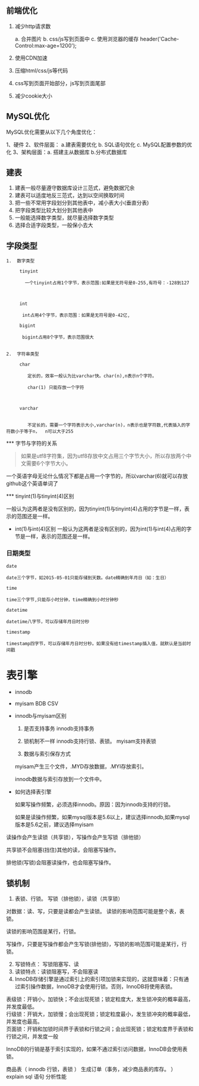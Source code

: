 ## 	前端优化

 1. 减少http请求数
    
    a.  合并图片
    b.  css/js写到页面中
    c.  使用浏览器的缓存
         header('Cache-Control:max-age=1200');

 2. 使用CDN加速
 3. 压缩html/css/js等代码
 4. css写到页面开始部分，js写到页面尾部
 5. 减少cookie大小


## MySQL优化
  
  MySQL优化需要从以下几个角度优化：

  1、硬件
  2、软件层面： a.建表需要优化  b. SQL语句优化    c. MySQL配置参数的优化
  3、架构层面：a. 搭建主从数据库  b.分布式数据库



## 建表
  
   1.  建表一般尽量遵守数据库设计三范式，避免数据冗余
   2.  建表可以适度地反三范式，达到以空间换取时间
   3.  把一些不常用字段划分到其他表中，减小表大小(垂直分表)
   4.  把字段类型比较大划分到其他表中
   5.  一般能选择数字类型，就尽量选择数字类型
   6.  选择合适字段类型，一般保小去大



## 字段类型

    1.  数字类型

         tinyint  
    
           一个tinyint占用1个字节，表示范围:如果是无符号是0-255,有符号：-128到127

        

         int 

          int占用4个字节，表示范围：如果是无符号是0-42亿,

         bigint

          bigint占用8个字节，表示范围很大


    2.  字符串类型   

         char
		
			定长的，效率一般认为比varchar快。char(n),n表示n个字符。 

            char(1) 只能存放一个字符 

   

         varchar


			不定长的，需要一个字符表示大小,varchar(n)，n表示也是字符数,代表插入的字符数小于等于n，  n可以大于255

  

     
*** 字节与字符的关系

> 如果是utf8字符集，因为utf8存放中文占用三个字节大小，所以存放两个中文需要6个字节大小。

一个英语字母无论什么情况下都是占用一个字节的，所以varchar(6)就可以存放github这个英语单词了
 

*** tinyint(1)与tinyint(4)区别

   一般认为这两者是没有区别的，因为tinyint(1)与tinyint(4)占用的字节是一样，表示的范围还是一样。 

* int(1)与int(4)区别
   一般认为这两者是没有区别的，因为int(1)与int(4)占用的字节是一样，表示的范围还是一样。 
   


### 日期类型

	date
	
	date三个字节，如2015-05-01只能存储到天数。date精确到年月日（如：生日）
	
	time
	
	time三个字节,只能存小时分钟，time精确到小时分钟秒
	
	datetime
	
	datetime八字节，可以存储年月日时分秒
	
	timestamp
	
	timestamp四字节，可以存储年月日时分秒。如果没有给timestamp插入值，就默认是当前时间戳


# 表引擎

* innodb
* myisam
	BDB
	CSV


* innodb与myisam区别

  1.  是否支持事务
  innodb支持事务
       
  2.  锁机制不一样
  innodb支持行锁、表锁。 myisam支持表锁


  3.  数据与索引保存方式

   myisam产生三个文件，.MYD存放数据，.MYI存放索引。

   innodb数据与索引存放到一个文件中。


* 如何选择表引擎

  如果写操作频繁，必须选择innodb。原因：因为innodb支持的行锁。

  如果是读操作频繁，如果mysql版本是5.6以上，建议选择innodb,如果mysql版本是5.6之前，建议选择myisam




读操作会产生读锁（共享锁），写操作会产生写锁（排他锁）

共享锁不会阻塞(挡住)其他的读，会阻塞写操作。

排他锁(写锁)会阻塞读操作，也会阻塞写操作。




 



## 锁机制

  1. 表锁、行锁。 写锁（排他锁），读锁（共享锁）
 

  对数据：读、写，只要是读都会产生读锁。 读锁的影响范围可能是整个表，表锁。   

  读锁的影响范围是某行，行锁。 

   写操作，只要是写操作都会产生写锁(排他锁)，写锁的影响范围可能是某行，行锁。 



  2. 写锁特点： 写锁阻塞写、读
  3. 读锁特点：读锁阻塞写，不会阻塞读
  4. InnoDB存储引擎是通过索引上的索引项加锁来实现的，这就意味着：只有通过索引操作数据，InnoDB才会使用行锁。否则，InnoDB将使用表锁。



表级锁：开销小，加锁快；不会出现死锁；锁定粒度大，发生锁冲突的概率最高，并发度最低。    
行级锁：开销大，加锁慢；会出现死锁；锁定粒度最小，发生锁冲突的概率最低，并发度也最高。    
页面锁：开销和加锁时间界于表锁和行锁之间；会出现死锁；锁定粒度界于表锁和行锁之间，并发度一般   

InnoDB的行销是基于索引实现的，如果不通过索引访问数据，InnoDB会使用表锁。


  商品表（  innodb 行锁，表锁 ） 生成订单（事务，减少商品表的库存。  ）   
explain sql 语句  分析性能
 



